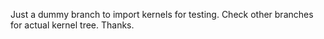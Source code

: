 Just a dummy branch to import kernels for testing. Check other branches for actual kernel tree. Thanks.
